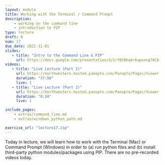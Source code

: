 ```yaml
---
layout: module
title: Working with the Terminal / Command Prompt
description:
    - working on the command line
    - introduction to PIP
type: lecture
draft: 0
num: 17
due_date: 2021-11-01
slides: 
   - title: "Intro to the Command Line & PIP"
     url: https://docs.google.com/presentation/d/1rfBX0Kq4rbupxnnq76Cb--tsrJ2RGl1x2bFiZA7WgVM/edit?usp=sharing
videos:
   - title: "Live Lecture (Part 1)"
     url: https://northwestern.hosted.panopto.com/Panopto/Pages/Viewer.aspx?id=0b852c70-cd21-4dd8-a68f-add300f6ed32
     duration: "37:56"
     live: 1
   - title: "Live Lecture (Part 2)"
     url: https://northwestern.hosted.panopto.com/Panopto/Pages/Viewer.aspx?id=97ffb039-43c3-43a2-ba59-add301026b68
     duration: "9:24"
     live: 1

include_pages: 
    - extras/command_line.md
    - extras/windows_python_path.md

exercise_url: "lecture17.zip"
---
```


Today in lecture, we will learn how to work with the Terminal (Mac) or Command Prompt (Windows) in order to (a) run python files and (b) install third-party python modules/packages using PIP. There are no pre-recorded videos today. 